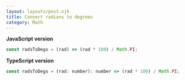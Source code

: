 ```yaml
---
layout: layouts/post.njk
title: Convert radians to degrees
category: Math
---
```


**JavaScript version**

```js
const radsToDegs = (rad) => (rad * 180) / Math.PI;
```

**TypeScript version**

```js
const radsToDegs = (rad: number): number => (rad * 180) / Math.PI;
```
